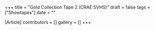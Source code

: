 +++
title = "Gold Collection Tape 2 (CRAE SVHS)"
draft = false
tags = ["Showtapes"]
date = ""

[Article]
contributors = []
gallery = []
+++